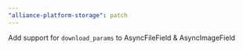 ```yaml
---
"alliance-platform-storage": patch
---
```


Add support for `download_params` to AsyncFileField & AsyncImageField
